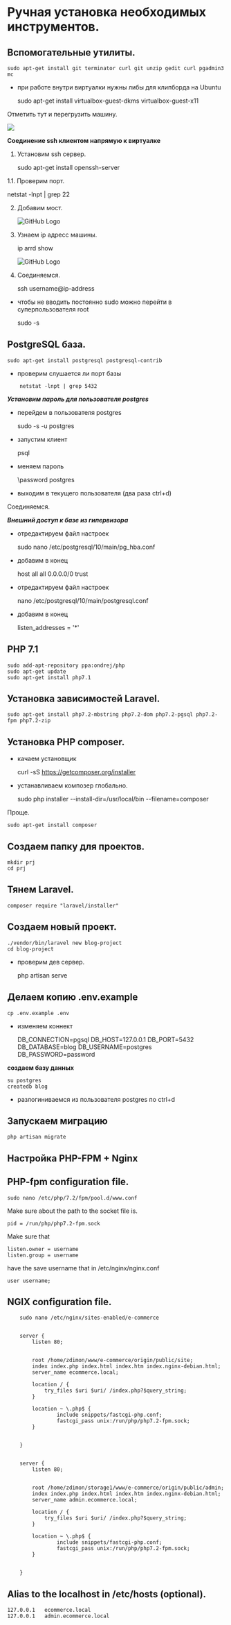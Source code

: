 # Ручная установка необходимых инструментов.

## Вспомогательные утилиты.

    sudo apt-get install git terminator curl git unzip gedit curl pgadmin3 mc

- при работе внутри виртуалки нужны либы для клипборда на Ubuntu

    sudo apt-get install virtualbox-guest-dkms virtualbox-guest-x11
    
Отметить тут и перегрузить машину.

![](images/clipboard.png)

**Соединение ssh клиентом напрямую к виртуалке**

1. Установим ssh сервер.

    sudo apt-get install openssh-server
    
1.1. Проверим порт.
   
   netstat -lnpt | grep 22
    
2. Добавим мост.

    ![GitHub Logo](images/1.png)
  
3. Узнаем ip адресс машины.

    ip arrd show

    ![GitHub Logo](images/2.png)      
  
4. Соединяемся.

    ssh username@ip-address  
    
- чтобы не вводить постоянно sudo можно перейти в суперпользователя root

    sudo -s
    
    
## PostgreSQL база.

    sudo apt-get install postgresql postgresql-contrib
    
- проверим слушается ли порт базы

```
    netstat -lnpt | grep 5432
```
   
***Установим пароль для пользователя postgres***

- перейдем в пользователя postgres  


    sudo -s -u postgres

- запустим клиент   


    psql

- меняем пароль 


    \password postgres
    
- выходим в текущего пользователя (два раза ctrl+d)  

Соединяемся.

[](images/3.png)  

***Внешний доступ к базе из гипервизора***

- отредактируем файл настроек 

    sudo nano /etc/postgresql/10/main/pg_hba.conf

- добавим в конец

    host all all 0.0.0.0/0 trust

- отредактируем файл настроек 

    nano /etc/postgresql/10/main/postgresql.conf
    
- добавим в конец

    listen_addresses = '*'


## PHP 7.1

    sudo add-apt-repository ppa:ondrej/php
    sudo apt-get update
    sudo apt-get install php7.1
    
## Установка зависимостей Laravel.

    sudo apt-get install php7.2-mbstring php7.2-dom php7.2-pgsql php7.2-fpm php7.2-zip


## Установка PHP composer.

- качаем установщик

    curl -sS https://getcomposer.org/installer
  

- устанавливаем композер глобально.

    sudo php installer --install-dir=/usr/local/bin --filename=composer
    
Проще.

    sudo apt-get install composer
    
## Создаем папку для проектов.

    mkdir prj
    cd prj


## Тянем Laravel. 

    composer require "laravel/installer"

## Создаем новый проект.

    ./vendor/bin/laravel new blog-project
    cd blog-project
  
- проверим дев сервер.

    php artisan serve

    
## Делаем копию .env.example

    cp .env.example .env
    
    
- изменяем коннект

    DB_CONNECTION=pgsql
    DB_HOST=127.0.0.1
    DB_PORT=5432
    DB_DATABASE=blog
    DB_USERNAME=postgres
    DB_PASSWORD=password

**создаем базу данных**

    su postgres
    createdb blog
    
- разлогиниваемся из пользователя postgres по ctrl+d
        
## Запускаем миграцию

    php artisan migrate
    
    
## Настройка PHP-FPM + Nginx
    
## PHP-fpm configuration file.    

    sudo nano /etc/php/7.2/fpm/pool.d/www.conf
    
Make sure about the path to the socket file is.

    pid = /run/php/php7.2-fpm.sock
    
    
Make sure that 

    listen.owner = username
    listen.group = username
    
have the save username that in /etc/nginx/nginx.conf

    user username;
    
    
    
    
## NGIX configuration file.


```
    sudo nano /etc/nginx/sites-enabled/e-commerce
       
        
    server {
        listen 80;
        

        root /home/zdimon/www/e-commerce/origin/public/site;
        index index.php index.html index.htm index.nginx-debian.html;
        server_name ecommerce.local;

        location / {
            try_files $uri $uri/ /index.php?$query_string;
        }

        location ~ \.php$ {
                include snippets/fastcgi-php.conf;
                fastcgi_pass unix:/run/php/php7.2-fpm.sock;
        }        
        
        
    }
    
    
    server {
        listen 80;
        

        root /home/zdimon/storage1/www/e-commerce/origin/public/admin;
        index index.php index.html index.htm index.nginx-debian.html;
        server_name admin.ecommerce.local;

        location / {
            try_files $uri $uri/ /index.php?$query_string;
        }
        
        location ~ \.php$ {
                include snippets/fastcgi-php.conf;
                fastcgi_pass unix:/run/php/php7.2-fpm.sock;
        }  

        
    }
```    
    
## Alias to the localhost in /etc/hosts (optional).

    
    127.0.0.1	ecommerce.local
    127.0.0.1	admin.ecommerce.local
    
 
